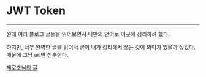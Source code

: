 # JWT Token

---

원래 여러 블로그 글들을 읽어보면서 나만의 언어로 이곳에 정리하려 했다.

하지만, 너무 완벽한 글을 읽어서 굳이 내가 정리해서 쓰는 것이 의미가 있을까 싶었다. 때문에 그냥 url만 첨부한다.

[제로초님의 글](https://velopert.com/2350)

